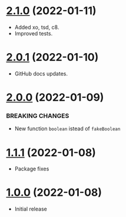 <a name="2.1.0"></a>
# [2.1.0](https://github.com/faker-javascript/boolean) (2022-01-11)
* Added xo, tsd, c8.
* Improved tests.

<a name="2.0.1"></a>
# [2.0.1](https://github.com/faker-javascript/boolean) (2022-01-10)
* GitHub docs updates.

<a name="2.0.0"></a>
# [2.0.0](https://github.com/faker-javascript/boolean) (2022-01-09)

### BREAKING CHANGES

* New function `boolean` istead of `fakeBoolean`

<a name="1.1.1"></a>
# [1.1.1](https://github.com/faker-javascript/boolean) (2022-01-08)
* Package fixes

<a name="1.0.0"></a>
# [1.0.0](https://github.com/faker-javascript/boolean) (2022-01-08)
* Initial release
